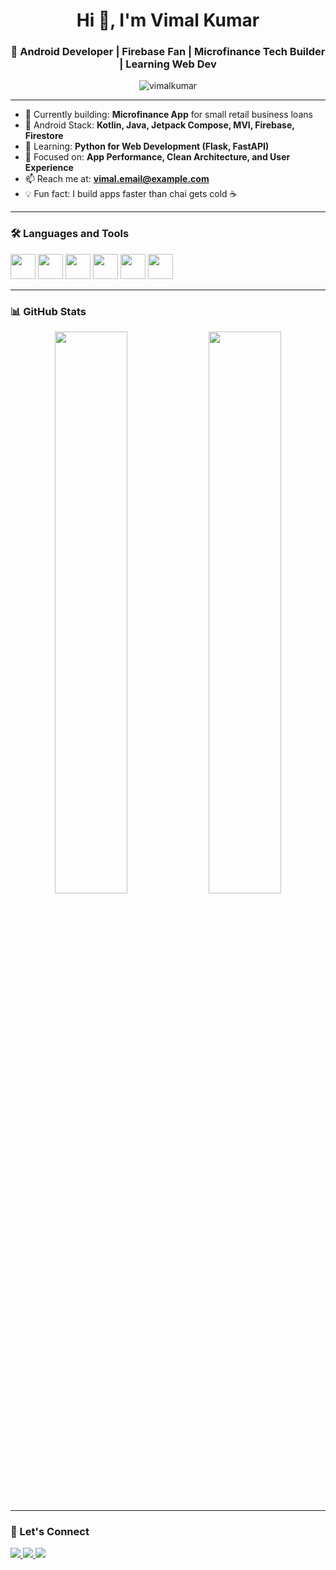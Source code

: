 <h1 align="center">Hi 👋, I'm Vimal Kumar</h1>
<h3 align="center">🚀 Android Developer | Firebase Fan | Microfinance Tech Builder | Learning Web Dev</h3>

<p align="center">
  <img src="https://komarev.com/ghpvc/?username=vimalkumar&label=Profile%20views&color=0e75b6&style=flat" alt="vimalkumar" />
</p>

---

- 🔭 Currently building: **Microfinance App** for small retail business loans  
- 💼 Android Stack: **Kotlin, Java, Jetpack Compose, MVI, Firebase, Firestore**  
- 🌱 Learning: **Python for Web Development (Flask, FastAPI)**  
- 📲 Focused on: **App Performance, Clean Architecture, and User Experience**  
- 📫 Reach me at: **vimal.email@example.com**  
- 💡 Fun fact: I build apps faster than chai gets cold ☕

---

### 🛠️ Languages and Tools

<p align="left">
  <img src="https://cdn.jsdelivr.net/gh/devicons/devicon/icons/kotlin/kotlin-original.svg" width="40" />
  <img src="https://cdn.jsdelivr.net/gh/devicons/devicon/icons/android/android-plain.svg" width="40" />
  <img src="https://cdn.jsdelivr.net/gh/devicons/devicon/icons/firebase/firebase-plain.svg" width="40" />
  <img src="https://cdn.jsdelivr.net/gh/devicons/devicon/icons/java/java-original.svg" width="40" />
  <img src="https://cdn.jsdelivr.net/gh/devicons/devicon/icons/python/python-original.svg" width="40" />
  <img src="https://cdn.jsdelivr.net/gh/devicons/devicon/icons/git/git-original.svg" width="40" />
</p>

---

### 📊 GitHub Stats

<p align="center">
  <img src="https://github-readme-stats.vercel.app/api?username=vimalkumar&show_icons=true&theme=radical" width="48%" />
  <img src="https://github-readme-stats.vercel.app/api/top-langs/?username=vimalkumar&layout=compact&theme=radical" width="48%" />
</p>

---

### 🔗 Let's Connect

<p align="left">
  <a href="https://linkedin.com/in/vimal-kumar-91383992" target="_blank">
    <img src="https://img.shields.io/badge/LinkedIn-blue?style=for-the-badge&logo=linkedin" />
  </a>
  <a href="mailto:vimalku637@gmail.com">
    <img src="https://img.shields.io/badge/Gmail-red?style=for-the-badge&logo=gmail&logoColor=white" />
  </a>
  <a href="https://twitter.com/Vk637Kumar" target="_blank">
    <img src="https://img.shields.io/badge/Twitter-black?style=for-the-badge&logo=twitter" />
  </a>
</p>
